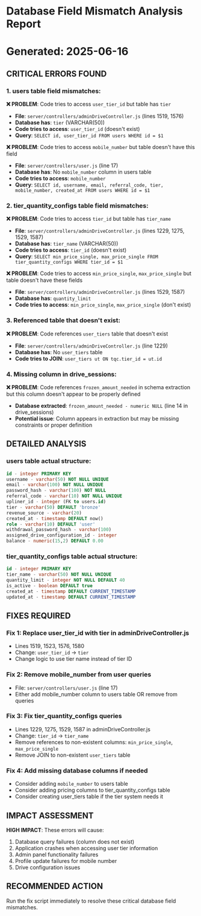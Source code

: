 # Database Field Mismatch Analysis Report
# Generated: 2025-06-16

## CRITICAL ERRORS FOUND

### 1. users table field mismatches:

**❌ PROBLEM**: Code tries to access `user_tier_id` but table has `tier`
- **File**: `server/controllers/adminDriveController.js` (lines 1519, 1576)
- **Database has**: `tier` (VARCHAR(50))
- **Code tries to access**: `user_tier_id` (doesn't exist)
- **Query**: `SELECT id, user_tier_id FROM users WHERE id = $1`

**❌ PROBLEM**: Code tries to access `mobile_number` but table doesn't have this field
- **File**: `server/controllers/user.js` (line 17)
- **Database has**: No `mobile_number` column in users table
- **Code tries to access**: `mobile_number`
- **Query**: `SELECT id, username, email, referral_code, tier, mobile_number, created_at FROM users WHERE id = $1`

### 2. tier_quantity_configs table field mismatches:

**❌ PROBLEM**: Code tries to access `tier_id` but table has `tier_name`
- **File**: `server/controllers/adminDriveController.js` (lines 1229, 1275, 1529, 1587)
- **Database has**: `tier_name` (VARCHAR(50))
- **Code tries to access**: `tier_id` (doesn't exist)
- **Query**: `SELECT min_price_single, max_price_single FROM tier_quantity_configs WHERE tier_id = $1`

**❌ PROBLEM**: Code tries to access `min_price_single`, `max_price_single` but table doesn't have these fields
- **File**: `server/controllers/adminDriveController.js` (lines 1529, 1587)
- **Database has**: `quantity_limit`
- **Code tries to access**: `min_price_single`, `max_price_single` (don't exist)

### 3. Referenced table that doesn't exist:

**❌ PROBLEM**: Code references `user_tiers` table that doesn't exist
- **File**: `server/controllers/adminDriveController.js` (line 1229)
- **Database has**: No `user_tiers` table
- **Code tries to JOIN**: `user_tiers ut ON tqc.tier_id = ut.id`

### 4. Missing column in drive_sessions:

**❌ PROBLEM**: Code references `frozen_amount_needed` in schema extraction but this column doesn't appear to be properly defined
- **Database extracted**: `frozen_amount_needed - numeric NULL` (line 14 in drive_sessions)
- **Potential issue**: Column appears in extraction but may be missing constraints or proper definition

## DETAILED ANALYSIS

### users table actual structure:
```sql
id - integer PRIMARY KEY
username - varchar(50) NOT NULL UNIQUE  
email - varchar(100) NOT NULL UNIQUE
password_hash - varchar(100) NOT NULL
referral_code - varchar(10) NOT NULL UNIQUE
upliner_id - integer (FK to users.id)
tier - varchar(50) DEFAULT 'bronze'
revenue_source - varchar(20)
created_at - timestamp DEFAULT now()
role - varchar(10) DEFAULT 'user'
withdrawal_password_hash - varchar(100)
assigned_drive_configuration_id - integer
balance - numeric(15,2) DEFAULT 0.00
```

### tier_quantity_configs table actual structure:
```sql
id - integer PRIMARY KEY
tier_name - varchar(50) NOT NULL UNIQUE
quantity_limit - integer NOT NULL DEFAULT 40
is_active - boolean DEFAULT true
created_at - timestamp DEFAULT CURRENT_TIMESTAMP
updated_at - timestamp DEFAULT CURRENT_TIMESTAMP
```

## FIXES REQUIRED

### Fix 1: Replace user_tier_id with tier in adminDriveController.js
- Lines 1519, 1523, 1576, 1580
- Change: `user_tier_id` → `tier`
- Change logic to use tier name instead of tier ID

### Fix 2: Remove mobile_number from user queries
- File: `server/controllers/user.js` (line 17)
- Either add mobile_number column to users table OR remove from queries

### Fix 3: Fix tier_quantity_configs queries
- Lines 1229, 1275, 1529, 1587 in adminDriveController.js
- Change: `tier_id` → `tier_name` 
- Remove references to non-existent columns: `min_price_single`, `max_price_single`
- Remove JOIN to non-existent `user_tiers` table

### Fix 4: Add missing database columns if needed
- Consider adding `mobile_number` to users table
- Consider adding pricing columns to tier_quantity_configs table
- Consider creating user_tiers table if the tier system needs it

## IMPACT ASSESSMENT

**HIGH IMPACT**: These errors will cause:
1. Database query failures (column does not exist)
2. Application crashes when accessing user tier information
3. Admin panel functionality failures
4. Profile update failures for mobile number
5. Drive configuration issues

## RECOMMENDED ACTION

Run the fix script immediately to resolve these critical database field mismatches.
